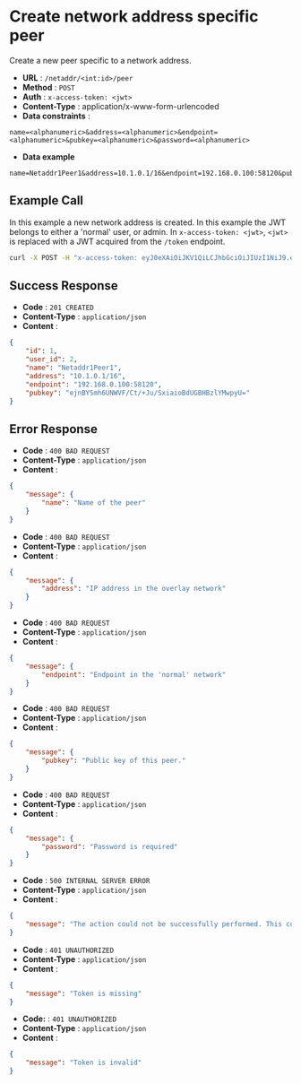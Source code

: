 # Create network address specific peer
Create a new peer specific to a network address.

- **URL** : `/netaddr/<int:id>/peer`
- **Method** : `POST`
- **Auth** : `x-access-token: <jwt>`
- **Content-Type** : application/x-www-form-urlencoded
- **Data constraints** :

```
name=<alphanumeric>&address=<alphanumeric>&endpoint=<alphanumeric>&pubkey=<alphanumeric>&password=<alphanumeric>
```

- **Data example**

```
name=Netaddr1Peer1&address=10.1.0.1/16&endpoint=192.168.0.100:58120&pubkey=ejnBYSmh6UNWVF/Ct/%2BJu/SxiaioBdUGBHBzlYMwpyU=&password=secret
```

## Example Call
In this example a new network address is created. In this example the JWT belongs to either a 'normal' user, or admin. In `x-access-token: <jwt>`, `<jwt>` is replaced with a JWT acquired from the `/token` endpoint.

```sh
curl -X POST -H "x-access-token: eyJ0eXAiOiJKV1QiLCJhbGciOiJIUzI1NiJ9.eyJpZCI6MSwiZXhwIjoxNjE2ODQ2MTk5LjY2OTg4MTZ9.CMUrx135QNlUH0NsKO8rXg724dcQjhHPuPyptBwxP4U" -d "name=Netaddr1Peer1" -d "address=10.1.0.1/16" -d "endpoint=192.168.0.100:58120" -d "pubkey=ejnBYSmh6UNWVF/Ct/%2BJu/SxiaioBdUGBHBzlYMwpyU=" -d "password=secret" http://wgmeshapi/netaddr/1/peer
```

## Success Response
- **Code** : `201 CREATED`
- **Content-Type** : `application/json`
- **Content** :

```json
{
    "id": 1,
    "user_id": 2,
    "name": "Netaddr1Peer1",
    "address": "10.1.0.1/16",
    "endpoint": "192.168.0.100:58120",
    "pubkey": "ejnBYSmh6UNWVF/Ct/+Ju/SxiaioBdUGBHBzlYMwpyU="
}
```

## Error Response
- **Code** : `400 BAD REQUEST`
- **Content-Type** : `application/json`
- **Content** :

```json
{
    "message": {
        "name": "Name of the peer"
    }
}
```

- **Code** : `400 BAD REQUEST`
- **Content-Type** : `application/json`
- **Content** :

```json
{
    "message": {
        "address": "IP address in the overlay network"
    }
}
```

- **Code** : `400 BAD REQUEST`
- **Content-Type** : `application/json`
- **Content** :

```json
{
    "message": {
        "endpoint": "Endpoint in the 'normal' network"
    }
}
```

- **Code** : `400 BAD REQUEST`
- **Content-Type** : `application/json`
- **Content** :

```json
{
    "message": {
        "pubkey": "Public key of this peer."
    }
}
```

- **Code** : `400 BAD REQUEST`
- **Content-Type** : `application/json`
- **Content** :

```json
{
    "message": {
        "password": "Password is required"
    }
}
```

- **Code** : `500 INTERNAL SERVER ERROR`
- **Content-Type** : `application/json`
- **Content** :

```json
{
    "message": "The action could not be successfully performed. This could be due to unique constraints in the database, or the database not being available."
}
```

- **Code** : `401 UNAUTHORIZED`
- **Content-Type** : `application/json`
- **Content** :

```json
{
    "message": "Token is missing"
}
```

- **Code:** : `401 UNAUTHORIZED`
- **Content-Type** : `application/json`
- **Content** :

```json
{
    "message": "Token is invalid"
}
```
